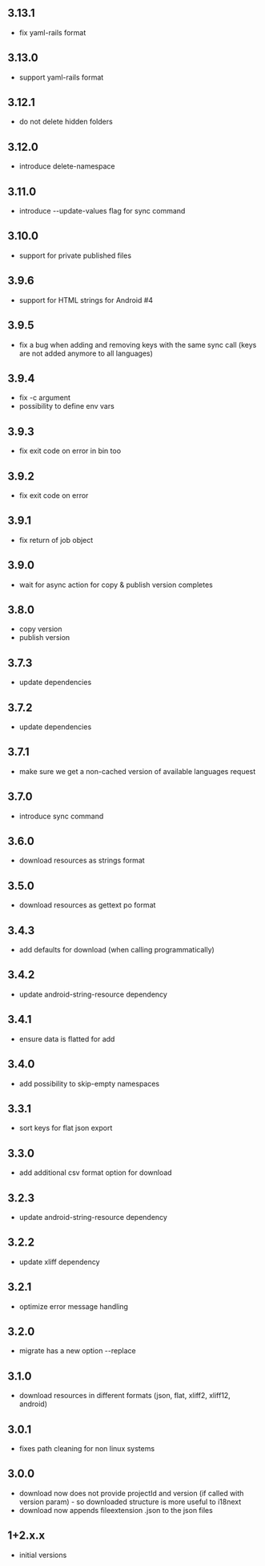 ## 3.13.1
- fix yaml-rails format

## 3.13.0
- support yaml-rails format

## 3.12.1
- do not delete hidden folders

## 3.12.0
- introduce delete-namespace

## 3.11.0
- introduce --update-values flag for sync command

## 3.10.0
- support for private published files

## 3.9.6
- support for HTML strings for Android #4

## 3.9.5
- fix a bug when adding and removing keys with the same sync call (keys are not added anymore to all languages)

## 3.9.4
- fix -c argument
- possibility to define env vars

## 3.9.3
- fix exit code on error in bin too

## 3.9.2
- fix exit code on error

## 3.9.1
- fix return of job object

## 3.9.0
- wait for async action for copy & publish version completes

## 3.8.0
- copy version
- publish version

## 3.7.3
- update dependencies

## 3.7.2
- update dependencies

## 3.7.1
- make sure we get a non-cached version of available languages request

## 3.7.0
- introduce sync command

## 3.6.0
- download resources as strings format

## 3.5.0
- download resources as gettext po format

## 3.4.3
- add defaults for download (when calling programmatically)

## 3.4.2
- update android-string-resource dependency

## 3.4.1
- ensure data is flatted for add

## 3.4.0
- add possibility to skip-empty namespaces

## 3.3.1
- sort keys for flat json export

## 3.3.0
- add additional csv format option for download

## 3.2.3
- update android-string-resource dependency

## 3.2.2
- update xliff dependency

## 3.2.1
- optimize error message handling

## 3.2.0
- migrate has a new option --replace

## 3.1.0
- download resources in different formats (json, flat, xliff2, xliff12, android)

## 3.0.1
- fixes path cleaning for non linux systems

## 3.0.0

- download now does not provide projectId and version (if called with version param) - so downloaded structure is more useful to i18next
- download now appends fileextension .json to the json files

## 1+2.x.x

- initial versions
